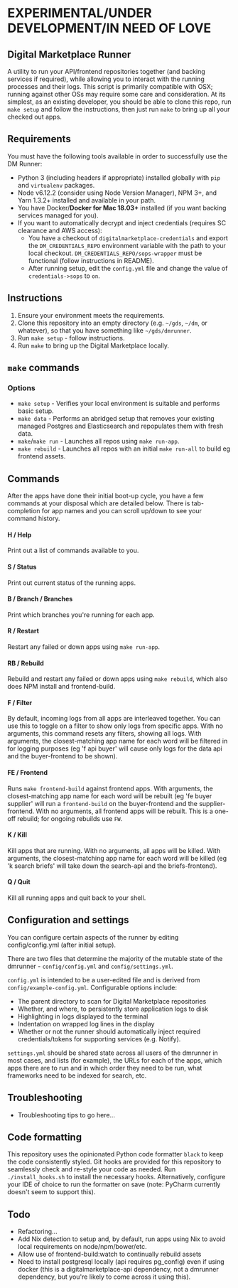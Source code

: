 # EXPERIMENTAL/UNDER DEVELOPMENT/IN NEED OF LOVE

## Digital Marketplace Runner
A utility to run your API/frontend repositories together (and backing services if required), while allowing you to
interact with the running processes and their logs. This script is primarily compatible with OSX; running against other
OSs may require some care and consideration. At its simplest, as an existing developer, you should be able to clone this
repo, run `make setup` and follow the instructions, then just run `make` to bring up all your checked out apps.

## Requirements
You must have the following tools available in order to successfully use the DM Runner:
* Python 3 (including headers if appropriate) installed globally with `pip` and `virtualenv` packages.
* Node v6.12.2 (consider using Node Version Manager), NPM 3+, and Yarn 1.3.2+ installed and available in your path.
* You have Docker/**Docker for Mac 18.03+** installed (if you want backing services managed for you).
* If you want to automatically decrypt and inject credentials (requires SC clearance and AWS access):
  * You have a checkout of `digitalmarketplace-credentials` and export the `DM_CREDENTIALS_REPO` environment variable with
    the path to your local checkout. `DM_CREDENTIALS_REPO/sops-wrapper` must be functional (follow instructions in README).
  * After running setup, edit the `config.yml` file and change the value of `credentials->sops` to `on`.

## Instructions
1. Ensure your environment meets the requirements.
1. Clone this repository into an empty directory (e.g. `~/gds`, `~/dm`, or whatever), so that you have something like 
`~/gds/dmrunner`.
2. Run `make setup` - follow instructions.
4. Run `make` to bring up the Digital Marketplace locally.

## `make` commands
### Options
* `make setup` - Verifies your local environment is suitable and performs basic setup.
* `make data` - Performs an abridged setup that removes your existing managed Postgres and Elasticsearch and repopulates them with fresh data.
* `make`/`make run` - Launches all repos using `make run-app`.
* `make rebuild` - Launches all repos with an initial `make run-all` to build eg frontend assets.

## Commands
After the apps have done their initial boot-up cycle, you have a few commands at your disposal which are detailed below.
There is tab-completion for app names and you can scroll up/down to see your command history.

#### H / Help
Print out a list of commands available to you.

#### S / Status
Print out current status of the running apps.

#### B / Branch / Branches
Print which branches you're running for each app.

#### R / Restart
Restart any failed or down apps using `make run-app`.

#### RB / Rebuild
Rebuild and restart any failed or down apps using `make rebuild`, which also does NPM install and frontend-build.

#### F / Filter
By default, incoming logs from all apps are interleaved together. You can use this to toggle on a filter to show only
logs from specific apps. With no arguments, this command resets any filters, showing all logs. With arguments, the
closest-matching app name for each word will be filtered in for logging purposes (eg 'f api buyer' will cause only
logs for the data api and the buyer-frontend to be shown).

#### FE / Frontend
Runs `make frontend-build` against frontend apps. With arguments, the closest-matching app name for each word will be
rebuilt (eg 'fe buyer supplier' will run a `frontend-build` on the buyer-frontend and the supplier-frontend. With no
arguments, all frontend apps will be rebuilt. This is a one-off rebuild; for ongoing rebuilds use `FW`.

#### K / Kill
Kill apps that are running. With no arguments, all apps will be killed. With arguments, the closest-matching app name
for each word will be killed (eg 'k search briefs' will take down the search-api and the briefs-frontend).

#### Q / Quit
Kill all running apps and quit back to your shell.

## Configuration and settings
You can configure certain aspects of the runner by editing config/config.yml (after initial setup).

There are two files that determine the majority of the mutable state of the dmrunner - ``config/config.yml`` and
``config/settings.yml``.

``config.yml`` is intended to be a user-edited file and is derived from  ``config/example-config.yml``.  Configurable options include:
* The parent directory to scan for Digital Marketplace repositories
* Whether, and where, to persistently store application logs to disk
* Highlighting in logs displayed to the terminal
* Indentation on wrapped log lines in the display
* Whether or not the runner should automatically inject required credentials/tokens for supporting services (e.g. Notify).

``settings.yml`` should be shared state across all users of the dmrunner in most cases, and
lists (for example), the URLs for each of the apps, which apps there are to run and in which order they need to be run,
what frameworks need to be indexed for search, etc.

## Troubleshooting
* Troubleshooting tips to go here...

## Code formatting
This repository uses the opinionated Python code formatter `black` to keep the code consistently styled. Git hooks are
provided for this repository to seamlessly check and re-style your code as needed. Run `./install_hooks.sh` to install
the necessary hooks. Alternatively, configure your IDE of choice to run the formatter on save (note: PyCharm currently
doesn't seem to support this).

## Todo
* Refactoring...
* Add Nix detection to setup and, by default, run apps using Nix to avoid local requirements on node/npm/bower/etc.
* Allow use of frontend-build:watch to continually rebuild assets
* Need to install postgresql locally (api requires pg_config) even if using docker (this is a digitalmarketplace-api dependency, not a dmrunner dependency, but you're likely to come across it using this).